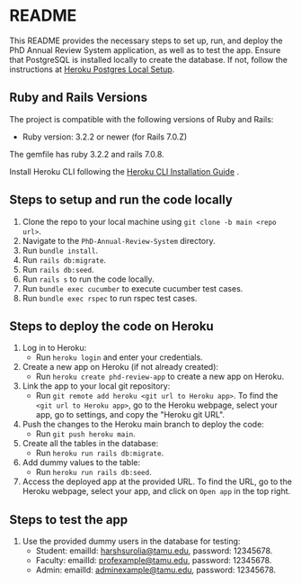 # README

This README provides the necessary steps to set up, run, and deploy the PhD Annual Review System application, as well as to test the app. Ensure that PostgreSQL is installed locally to create the database. If not, follow the instructions at [Heroku Postgres Local Setup](https://devcenter.heroku.com/articles/local-setup-heroku-postgres).

## Ruby and Rails Versions

The project is compatible with the following versions of Ruby and Rails:

- Ruby version: 3.2.2 or newer (for Rails 7.0.Z)

The gemfile has ruby 3.2.2 and rails 7.0.8.

Install Heroku CLI following the [Heroku CLI Installation Guide](https://devcenter.heroku.com/articles/heroku-cli) .

## Steps to setup and run the code locally

1. Clone the repo to your local machine using `git clone -b main <repo url>`.
2. Navigate to the `PhD-Annual-Review-System` directory.
3. Run `bundle install`.
4. Run `rails db:migrate`.
5. Run `rails db:seed`.
6. Run `rails s` to run the code locally.
7. Run `bundle exec cucumber` to execute cucumber test cases.
8. Run `bundle exec rspec` to run rspec test cases.

## Steps to deploy the code on Heroku

1. Log in to Heroku:
    - Run `heroku login` and enter your credentials.
2. Create a new app on Heroku (if not already created):
    - Run `heroku create phd-review-app` to create a new app on Heroku.
3. Link the app to your local git repository:
    - Run `git remote add heroku <git url to Heroku app>`. To find the `<git url to Heroku app>`, go to the Heroku webpage, select your app, go to settings, and copy the "Heroku git URL".
4. Push the changes to the Heroku main branch to deploy the code:
    - Run `git push heroku main`.
5. Create all the tables in the database:
    - Run `heroku run rails db:migrate`.
6. Add dummy values to the table:
    - Run `heroku run rails db:seed`.
7. Access the deployed app at the provided URL. To find the URL, go to the Heroku webpage, select your app, and click on `Open app` in the top right.

## Steps to test the app

1. Use the provided dummy users in the database for testing:
    - Student: emailId: harshsurolia@tamu.edu, password: 12345678.
    - Faculty: emailId: profexample@tamu.edu, password: 12345678.
    - Admin: emailId: adminexample@tamu.edu, password: 12345678.
